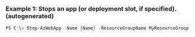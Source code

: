 ### Example 1: Stops an app (or deployment slot, if specified). (autogenerated)
```powershell
PS C:\> Stop-AzWebApp -Name {Name} -ResourceGroupName MyResourceGroup
```


